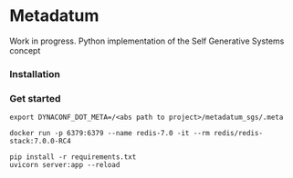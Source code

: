 # Metadatum
Work in progress. Python implementation of the Self Generative Systems concept

### Installation


### Get started

```
export DYNACONF_DOT_META=/<abs path to project>/metadatum_sgs/.meta

docker run -p 6379:6379 --name redis-7.0 -it --rm redis/redis-stack:7.0.0-RC4

pip install -r requirements.txt
uvicorn server:app --reload
```